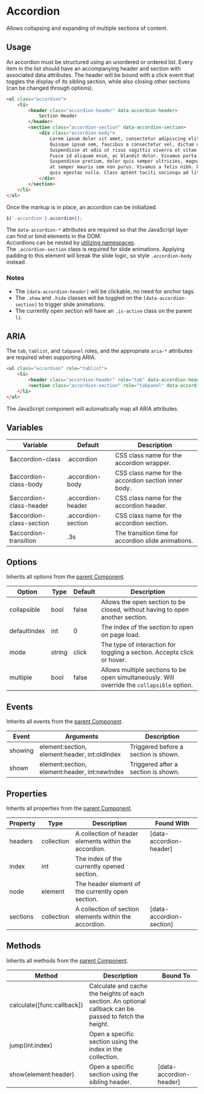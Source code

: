 # Accordion #

Allows collapsing and expanding of multiple sections of content.

## Usage ##

An accordion must be structured using an unordered or ordered list.
Every item in the list should have an accompanying header and section with associated data attributes.
The header will be bound with a click event that toggles the display of its sibling section,
while also closing other sections (can be changed through options).

```html
<ul class="accordion">
    <li>
        <header class="accordion-header" data-accordion-header>
            Section Header
        </header>
        <section class="accordion-section" data-accordion-section>
            <div class="accordion-body">
                Lorem ipsum dolor sit amet, consectetur adipiscing elit.
                Quisque ipsum sem, faucibus a consectetur vel, dictum ut sapien.
                Suspendisse at odio ut risus sagittis viverra et vitae tortor.
                Fusce id aliquam enim, ac blandit dolor. Vivamus porta convallis vestibulum.
                Suspendisse pretium, dolor quis semper ultricies, magna felis aliquam nisl,
                at semper mauris sem non purus. Vivamus a felis nibh. Praesent nec elementum nulla,
                quis egestas nulla. Class aptent taciti sociosqu ad litora torquent per conubia nostra.
            </div>
        </section>
    </li>
</ul>
```

Once the markup is in place, an accordion can be initialized.

```javascript
$('.accordion').accordion();
```

<div class="notice is-info">
    The <code>data-accordion-*</code> attributes are required so that the JavaScript layer
    can find or bind elements in the DOM.
</div>

<div class="notice is-info">
    Accordions can be nested by <a href="../development/js/component.md#namespaces">utilizing namespaces</a>.
</div>

<div class="notice is-warning">
    The <code>.accordion-section</code> class is required for slide animations.
    Applying padding to this element will break the slide logic, so style <code>.accordion-body</code> instead.
</div>

### Notes ###

* The `[data-accordion-header]` will be clickable, no need for anchor tags.
* The `.show` and `.hide` classes will be toggled on the `[data-accordion-section]` to trigger slide animations.
* The currently open section will have an `.is-active` class on the parent `li`.

## ARIA ##

The `tab`, `tablist`, and `tabpanel` roles, and the appropriate `aria-*`
attributes are required when supporting ARIA.

```html
<ul class="accordion" role="tablist">
    <li>
        <header class="accordion-header" role="tab" data-accordion-header>...</header>
        <section class="accordion-section" role="tabpanel" data-accordion-section>...</section>
    </li>
</ul>
```

<div class="notice is-info">
    The JavaScript component will automatically map all ARIA attributes.
</div>

## Variables ##

<table class="table is-striped data-table">
    <thead>
        <tr>
            <th>Variable</th>
            <th>Default</th>
            <th>Description</th>
        </tr>
    </thead>
    <tbody>
        <tr>
            <td>$accordion-class</td>
            <td>.accordion</td>
            <td>CSS class name for the accordion wrapper.</td>
        </tr>
        <tr>
            <td>$accordion-class-body</td>
            <td>.accordion-body</td>
            <td>CSS class name for the accordion section inner body.</td>
        </tr>
        <tr>
            <td>$accordion-class-header</td>
            <td>.accordion-header</td>
            <td>CSS class name for the accordion header.</td>
        </tr>
        <tr>
            <td>$accordion-class-section</td>
            <td>.accordion-section</td>
            <td>CSS class name for the accordion section.</td>
        </tr>
        <tr>
            <td>$accordion-transition</td>
            <td>.3s</td>
            <td>The transition time for accordion slide animations.</td>
        </tr>
    </tbody>
</table>

## Options ##

Inherits all options from the [parent Component](component.md#options).

<table class="table is-striped data-table">
    <thead>
        <tr>
            <th>Option</th>
            <th>Type</th>
            <th>Default</th>
            <th>Description</th>
        </tr>
    </thead>
    <tbody>
        <tr>
            <td>collapsible</td>
            <td>bool</td>
            <td>false</td>
            <td>Allows the open section to be closed, without having to open another section.</td>
        </tr>
        <tr>
            <td>defaultIndex</td>
            <td>int</td>
            <td>0</td>
            <td>The index of the section to open on page load.</td>
        </tr>
        <tr>
            <td>mode</td>
            <td>string</td>
            <td>click</td>
            <td>
                The type of interaction for toggling a section.
                Accepts click or hover.
            </td>
        </tr>
        <tr>
            <td>multiple</td>
            <td>bool</td>
            <td>false</td>
            <td>Allows multiple sections to be open simultaneously. Will override the <code>collapsible</code> option.</td>
        </tr>
    </tbody>
</table>

## Events ##

Inherits all events from the [parent Component](component.md#events).

<table class="table is-striped data-table">
    <thead>
        <tr>
            <th>Event</td>
            <th>Arguments</th>
            <th>Description</th>
        </tr>
    </thead>
    <tbody>
        <tr>
            <td>showing</td>
            <td>element:section, element:header, int:oldIndex</td>
            <td>Triggered before a section is shown.</td>
        </tr>
        <tr>
            <td>shown</td>
            <td>element:section, element:header, int:newIndex</td>
            <td>Triggered after a section is shown.</td>
        </tr>
    </tbody>
</table>

## Properties ##

Inherits all properties from the [parent Component](component.md#properties).

<table class="table is-striped data-table">
    <thead>
        <tr>
            <th>Property</th>
            <th>Type</th>
            <th>Description</th>
            <th>Found With</th>
        </tr>
    </thead>
    <tbody>
        <tr>
            <td>headers</td>
            <td>collection</td>
            <td>A collection of header elements within the accordion.</td>
            <td>[data-accordion-header]</td>
        </tr>
        <tr>
            <td>index</td>
            <td>int</td>
            <td>The index of the currently opened section.</td>
            <td></td>
        </tr>
        <tr>
            <td>node</td>
            <td>element</td>
            <td>The header element of the currently open section.</td>
            <td></td>
        </tr>
        <tr>
            <td>sections</td>
            <td>collection</td>
            <td>A collection of section elements within the accordion.</td>
            <td>[data-accordion-section]</td>
        </tr>
    </tbody>
</table>

## Methods ##

Inherits all methods from the [parent Component](component.md#methods).

<table class="table is-striped data-table">
    <thead>
        <tr>
            <th>Method</th>
            <th>Description</th>
            <th>Bound To</th>
        </tr>
    </thead>
    <tbody>
        <tr>
            <td>calculate([func:callback])</td>
            <td>Calculate and cache the heights of each section. An optional callback can be passed to fetch the height.</td>
            <td></td>
        </tr>
        <tr>
            <td>jump(int:index)</td>
            <td>Open a specific section using the index in the collection.</td>
            <td></td>
        </tr>
        <tr>
            <td>show(element:header)</td>
            <td>Open a specific section using the sibling header.</td>
            <td>[data-accordion-header]</td>
        </tr>
    </tbody>
</table>